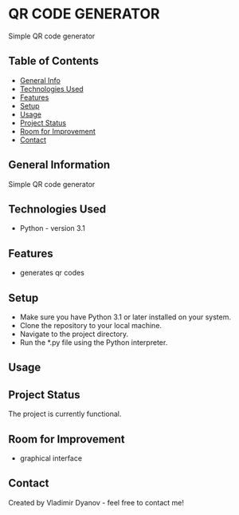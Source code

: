 # QR CODE GENERATOR
Simple QR code generator

## Table of Contents
* [General Info](#general-information)
* [Technologies Used](#technologies-used)
* [Features](#features)
* [Setup](#setup)
* [Usage](#usage)
* [Project Status](#project-status)
* [Room for Improvement](#room-for-improvement)
* [Contact](#contact)


## General Information
Simple QR code generator

## Technologies Used
- Python - version 3.1

## Features
- generates qr codes

## Setup
- Make sure you have Python 3.1 or later installed on your system.
- Clone the repository to your local machine.
- Navigate to the project directory.
- Run the *.py file using the Python interpreter.


## Usage


## Project Status
The project is currently functional.

## Room for Improvement
- graphical interface

## Contact
Created by Vladimir Dyanov - feel free to contact me!




